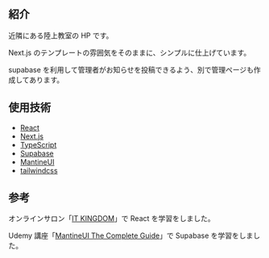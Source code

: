 ## 紹介

近隣にある陸上教室の HP です。

Next.js のテンプレートの雰囲気をそのままに、シンプルに仕上げています。

supabase を利用して管理者がお知らせを投稿できるよう、別で管理ページも作成してあります。

## 使用技術

- [React](https://ja.reactjs.org/)
- [Next.js](https://nextjs.org/)
- [TypeScript](https://www.typescriptlang.org/)
- [Supabase](https://supabase.com/)
- [MantineUI](https://mantine.dev/)
- [tailwindcss](https://tailwindcss.com/)

## 参考

オンラインサロン「[IT KINGDOM](https://it-kingdom.com)」で React を学習をしました。

Udemy 講座「[MantineUI The Complete Guide](https://www.udemy.com/share/106slg3@iHfuOqtrLtd2XDCyodsd5SC-4QTk1EuVj6W5uOk_kwc1RnSmJFfzi2eRBliaIKLd8A==/)」で Supabase を学習をしました。
